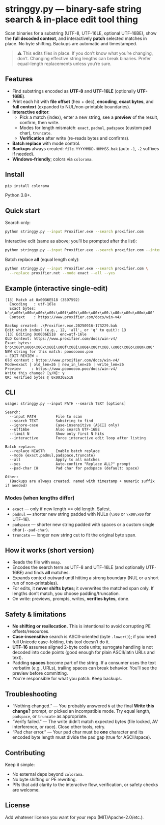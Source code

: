 # stringgy.py — binary-safe string search & in-place edit tool thing

Scan binaries for a substring (UTF-8, UTF-16LE, optional UTF-16BE), show the **full decoded context**, and interactively **patch** selected matches in place. No byte shifting. Backups are automatic and timestamped.

> ⚠️ This edits files in place. If you don’t know what you’re changing, don’t. Changing effective string lengths can break binaries. Prefer equal-length replacements unless you’re sure.

## Features

- Find substrings encoded as **UTF-8** and **UTF-16LE** (optionally **UTF-16BE**).
- Print each hit with **file offset** (hex + dec), **encoding**, **exact bytes**, and **full context** (expanded to NUL/non-printable boundaries).
- **Interactive editor**:
  - Pick a match (index), enter a new string, see a **preview** of the result, confirm, then write.
  - Modes for length mismatch: `exact`, `padnul`, `padspace` (custom pad char), `truncate`.
  - **Verification** after write (re-reads bytes and confirms).
- **Batch replace** with mode control.
- **Backups** always created: `file.YYYYMMDD-HHMMSS.bak` (auto `-1`, `-2` suffixes if needed).
- **Windows-friendly**; colors via `colorama`.

## Install

```bash
pip install colorama
```

Python 3.8+.

## Quick start

Search only:

```bash
python stringgy.py --input Proxifier.exe --search proxifier.com
```

Interactive edit (same as above; you’ll be prompted after the list):

```bash
python stringgy.py --input Proxifier.exe --search proxifier.com --interactive
```

Batch replace **all** (equal length only):

```bash
python stringgy.py --input Proxifier.exe --search proxifier.com \
  --replace proxifier.net --mode exact --all --yes
```

## Example (interactive single-edit)

```
[13] Match at 0x0036E518 (3597592)
  Encoding   : utf-16le
  Exact bytes: b'p\x00r\x00o\x00x\x00i\x00f\x00i\x00e\x00r\x00.\x00c\x00o\x00m\x00'
  Context    : https://www.proxifier.com/docs/win-v4/

Backup created: .\Proxifier.exe.20250916-173229.bak
Edit which index? (e.g., 12, 'all', or 'q' to quit): 13
[13] Editing 0x0036E518  enc=utf-16le
OLD Context: https://www.proxifier.com/docs/win-v4/
Exact bytes: b'p\x00r\x00o\x00x\x00i\x00f\x00i\x00e\x00r\x00.\x00c\x00o\x00m\x00'
NEW string for this match: poooooooo.poo
— EDIT REVIEW —
Old context : https://www.proxifier.com/docs/win-v4/
Mode=exact | old_len=26 | new_in_len=26 | write_len=26
Preview     : https://www.pooooooo.poo/docs/win-v4/
Write this change? [y/N]: y
OK: verified bytes @ 0x0036E518
```

## CLI

```
usage: stringgy.py --input PATH --search TEXT [options]

Search:
  --input PATH         File to scan
  --search TEXT        Substring to find
  --ignore-case        Case-insensitive (ASCII only)
  --utf16be            Also search UTF-16BE
  --limit N            Show only first N hits
  --interactive        Force interactive edit loop after listing

Batch replace:
  --replace NEWSTR     Enable batch replace
  --mode {exact,padnul,padspace,truncate}
  --all                Apply to all matches
  --yes                Auto-confirm "Replace ALL?" prompt
  --pad-char CH        Pad char for padspace (default: space)

Other:
  (Backups are always created; named with timestamp + numeric suffix if needed)
```

### Modes (when lengths differ)

- `exact` — only if new length == old length. Safest.
- `padnul` — shorter new string padded with NULs (`\x00` or `\x00\x00` for UTF-16).
- `padspace` — shorter new string padded with spaces or a custom single char (`--pad-char`).
- `truncate` — longer new string cut to fit the original byte span.

## How it works (short version)

- Reads the file with `mmap`.
- Encodes the search term as UTF-8 and UTF-16LE (and optionally UTF-16BE) and finds **all** matches.
- Expands context outward until hitting a strong boundary (NUL or a short run of non-printables).
- For edits, it **never shifts bytes**; it overwrites the matched span only. If lengths don’t match, you choose padding/truncation.
- On write: previews, prompts, writes, **verifies bytes**, done.

## Safety & limitations

- **No shifting or reallocation.** This is intentional to avoid corrupting PE offsets/resources.
- **Case-insensitive** search is ASCII-oriented (byte `.lower()`); if you need full Unicode case-folding, this tool doesn’t do it.
- **UTF-16** assumes aligned 2-byte code units; surrogate handling is not decoded into code points (good enough for plain ASCII/latin URLs and text).
- Padding **spaces** become part of the string. If a consumer uses the text verbatim (e.g., URLs), trailing spaces can break behavior. You’ll see the preview before committing.
- You’re responsible for what you patch. Keep backups.

## Troubleshooting

- “Nothing changed.” — You probably answered `N` at the final **Write this change?** prompt, or picked an incompatible mode. Try equal length, `padspace`, or `truncate` as appropriate.
- “Verify failed.” — The write didn’t match expected bytes (file locked, AV interference, or race). Close other tools, retry.
- “Pad char error.” — Your pad char must be **one** character and its encoded byte length must divide the pad gap (true for ASCII/space).

## Contributing

Keep it simple:
- No external deps beyond `colorama`.
- No byte shifting or PE rewriting.
- PRs that add clarity to the interactive flow, verification, or safety checks are welcome.

## License

Add whatever license you want for your repo (MIT/Apache-2.0/etc.).
